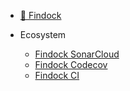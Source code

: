 * [🐶 Findock](https://github.com/Findock)

* Ecosystem
  * [Findock SonarCloud](https://sonarcloud.io/organizations/findock/projects)
  * [Findock Codecov](https://app.codecov.io/gh/Findock)
  * [Findock CI](https://app.circleci.com/pipelines/github/Findock?filter=all)

